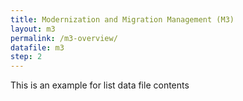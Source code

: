 ```yaml
---
title: Modernization and Migration Management (M3)
layout: m3
permalink: /m3-overview/
datafile: m3
step: 2
---
```


This is an example for list data file contents